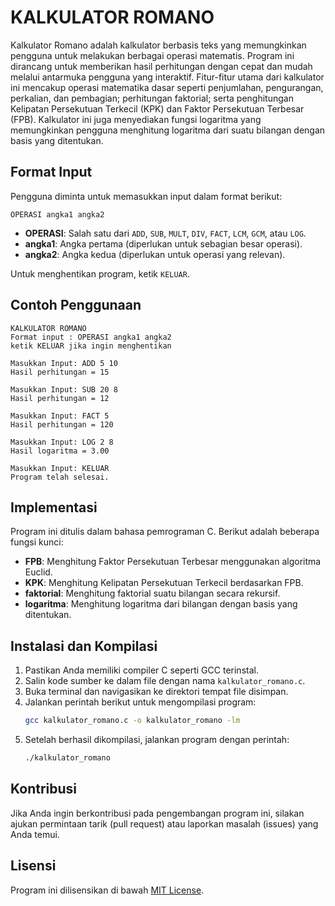 # KALKULATOR ROMANO

Kalkulator Romano adalah kalkulator berbasis teks yang memungkinkan pengguna untuk melakukan berbagai operasi matematis. Program ini dirancang untuk memberikan hasil perhitungan dengan cepat dan mudah melalui antarmuka pengguna yang interaktif. Fitur-fitur utama dari kalkulator ini mencakup operasi matematika dasar seperti penjumlahan, pengurangan, perkalian, dan pembagian; perhitungan faktorial; serta penghitungan Kelipatan Persekutuan Terkecil (KPK) dan Faktor Persekutuan Terbesar (FPB). Kalkulator ini juga menyediakan fungsi logaritma yang memungkinkan pengguna menghitung logaritma dari suatu bilangan dengan basis yang ditentukan.

## Format Input

Pengguna diminta untuk memasukkan input dalam format berikut:
```
OPERASI angka1 angka2
```
- **OPERASI**: Salah satu dari `ADD`, `SUB`, `MULT`, `DIV`, `FACT`, `LCM`, `GCM`, atau `LOG`.
- **angka1**: Angka pertama (diperlukan untuk sebagian besar operasi).
- **angka2**: Angka kedua (diperlukan untuk operasi yang relevan).

Untuk menghentikan program, ketik `KELUAR`.

## Contoh Penggunaan

```plaintext
KALKULATOR ROMANO
Format input : OPERASI angka1 angka2
ketik KELUAR jika ingin menghentikan

Masukkan Input: ADD 5 10
Hasil perhitungan = 15

Masukkan Input: SUB 20 8
Hasil perhitungan = 12

Masukkan Input: FACT 5
Hasil perhitungan = 120

Masukkan Input: LOG 2 8
Hasil logaritma = 3.00

Masukkan Input: KELUAR
Program telah selesai.
```

## Implementasi

Program ini ditulis dalam bahasa pemrograman C. Berikut adalah beberapa fungsi kunci:
- **FPB**: Menghitung Faktor Persekutuan Terbesar menggunakan algoritma Euclid.
- **KPK**: Menghitung Kelipatan Persekutuan Terkecil berdasarkan FPB.
- **faktorial**: Menghitung faktorial suatu bilangan secara rekursif.
- **logaritma**: Menghitung logaritma dari bilangan dengan basis yang ditentukan.

## Instalasi dan Kompilasi

1. Pastikan Anda memiliki compiler C seperti GCC terinstal.
2. Salin kode sumber ke dalam file dengan nama `kalkulator_romano.c`.
3. Buka terminal dan navigasikan ke direktori tempat file disimpan.
4. Jalankan perintah berikut untuk mengompilasi program:
   ```bash
   gcc kalkulator_romano.c -o kalkulator_romano -lm
   ```
5. Setelah berhasil dikompilasi, jalankan program dengan perintah:
   ```bash
   ./kalkulator_romano
   ```

## Kontribusi

Jika Anda ingin berkontribusi pada pengembangan program ini, silakan ajukan permintaan tarik (pull request) atau laporkan masalah (issues) yang Anda temui.

## Lisensi

Program ini dilisensikan di bawah [MIT License](LICENSE).
